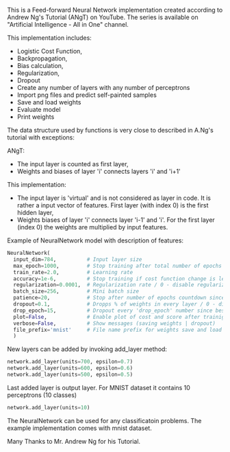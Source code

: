 This is a Feed-forward Neural Network implementation created according to Andrew Ng's Tutorial (ANgT) on YouTube. The series is available on "Artificial Intelligence - All in One" channel.

This implementation includes:
* Logistic Cost Function,
* Backpropagation,
* Bias calculation,
* Regularization,
* Dropout
* Create any number of layers with any number of perceptrons
* Import png files and predict self-painted samples
* Save and load weights
* Evaluate model
* Print weights

The data structure used by functions is very close to described in A.Ng's tutorial with exceptions:

ANgT:
* The input layer is counted as first layer,
* Weights and biases of layer 'i' connects layers 'i' and 'i+1'

This implementation:
* The input layer is 'virtual' and is not considered as layer in code. It is rather a input vector of features. First layer (with index 0) is the first hidden layer,
* Weights biases of layer 'i' connects layer 'i-1' and 'i'. For the first layer (index 0) the weights are multiplied by input features.

Example of NeuralNetwork model with description of features:

```python
NeuralNetwork(
  input_dim=784,          # Input layer size
  max_epoch=1000,         # Stop training after total number of epochs
  train_rate=2.0,         # Learning rate
  accuracy=1e-6,          # Stop training if cost function change is less than accuracy
  regularization=0.0001,  # Regularization rate / 0 - disable regularization
  batch_size=256,         # Mini batch size
  patience=20,            # Stop after number of epochs countdown since best score
  dropout=0.1,            # Dropps % of weights in every layer / 0 - disable dropout
  drop_epoch=15,          # Dropout every 'drop_epoch' number since best score
  plot=False,             # Enable plot of cost and score after trainig
  verbose=False,          # Show messages (saving weights | dropout)
  file_prefix='mnist'     # File name prefix for weights save and load / None to disable saving weights
  )
```
New layers can be added by invoking add_layer method:
```python
network.add_layer(units=700, epsilon=0.7)
network.add_layer(units=600, epsilon=0.6)
network.add_layer(units=500, epsilon=0.5)
```
Last added layer is output layer. For MNIST dataset it contains 10 perceptrons (10 classes)
```python
network.add_layer(units=10)
```
The NeuralNetwork can be used for any classificatoin problems. The example implementation comes with mnist dataset.

Many Thanks to Mr. Andrew Ng for his Tutorial.
